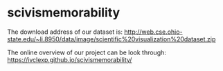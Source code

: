 # scivismemorability
The download address of our dataset is: http://web.cse.ohio-state.edu/~li.8950/data/image/scientific%20visualization%20dataset.zip

The online overview of our project can be look through:
https://ivclexp.github.io/scivismemorability/

